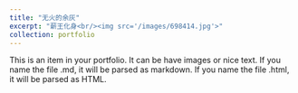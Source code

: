 ```yaml
---
title: "无火的余灰"
excerpt: "薪王化身<br/><img src='/images/698414.jpg'>"
collection: portfolio
---
```


This is an item in your portfolio. It can be have images or nice text. If you name the file .md, it will be parsed as markdown. If you name the file .html, it will be parsed as HTML. 

